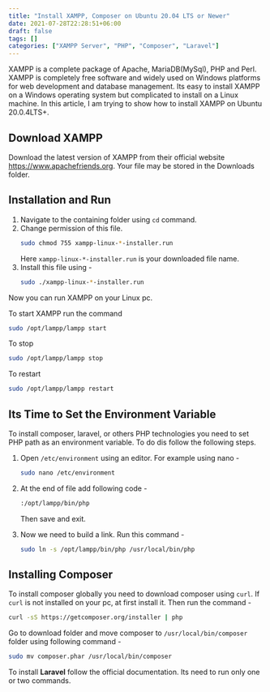 ```yaml
---
title: "Install XAMPP, Composer on Ubuntu 20.04 LTS or Newer"
date: 2021-07-28T22:28:51+06:00
draft: false
tags: []
categories: ["XAMPP Server", "PHP", "Composer", "Laravel"]
---
```


XAMPP is a complete package of Apache, MariaDB(MySql), PHP and Perl. XAMPP is completely free software and widely used on Windows platforms for web development and database management. Its easy to install XAMPP on a Windows operating system but complicated to install on a Linux machine. In this article, I am trying to show how to install XAMPP on Ubuntu 20.0.4LTS+.

  
  
## Download XAMPP
Download the latest version of XAMPP from their official website https://www.apachefriends.org. Your file may be stored in the Downloads folder.

  
## Installation and Run
1. Navigate to the containing folder using `cd` command.
2. Change permission of this file.
    ```bash
    sudo chmod 755 xampp-linux-*-installer.run
    ```
    Here `xampp-linux-*-installer.run` is your downloaded file name.
3. Install this file using -
   ```bash
   sudo ./xampp-linux-*-installer.run
   ```  

Now you can run XAMPP on your Linux pc.

To start XAMPP run the command
```bash
sudo /opt/lampp/lampp start
```
To stop
```bash
sudo /opt/lampp/lampp stop
```
To restart
```bash
sudo /opt/lampp/lampp restart
```

  
## Its Time to Set the Environment Variable
To install composer, laravel, or others PHP technologies you need to set PHP path as an environment variable. To do dis follow the following steps.
1. Open `/etc/environment` using an editor. For example using nano - 
   ```bash
   sudo nano /etc/environment
   ```
2. At the end of file add following code -
   ```bash
   :/opt/lampp/bin/php
   ```
   Then save and exit.

3. Now we need to build a link. Run this command - 
   ```bash
   sudo ln -s /opt/lampp/bin/php /usr/local/bin/php
   ```

  
## Installing Composer
To install composer globally you need to download composer using `curl`. If `curl` is not installed on your pc, at first install it. Then run the command - 
```bash
curl -sS https://getcomposer.org/installer | php
```

Go to download folder and move composer to `/usr/local/bin/composer` folder using following command - 
```bash
sudo mv composer.phar /usr/local/bin/composer
```

To install **Laravel** follow the official documentation. Its need to run only one or two commands.

